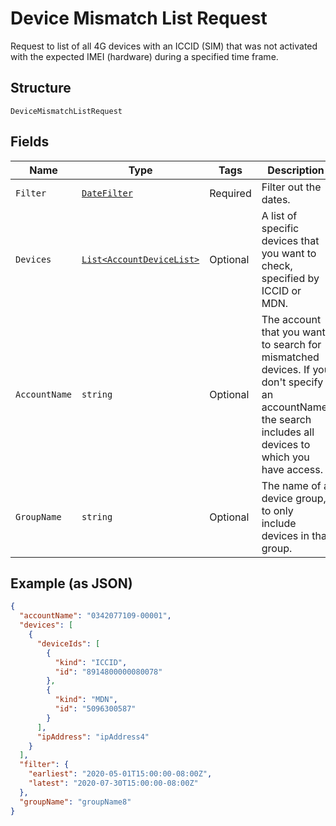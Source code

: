 
# Device Mismatch List Request

Request to list of all 4G devices with an ICCID (SIM) that was not activated with the expected IMEI (hardware) during a specified time frame.

## Structure

`DeviceMismatchListRequest`

## Fields

| Name | Type | Tags | Description |
|  --- | --- | --- | --- |
| `Filter` | [`DateFilter`](../../doc/models/date-filter.md) | Required | Filter out the dates. |
| `Devices` | [`List<AccountDeviceList>`](../../doc/models/account-device-list.md) | Optional | A list of specific devices that you want to check, specified by ICCID or MDN. |
| `AccountName` | `string` | Optional | The account that you want to search for mismatched devices. If you don't specify an accountName, the search includes all devices to which you have access. |
| `GroupName` | `string` | Optional | The name of a device group, to only include devices in that group. |

## Example (as JSON)

```json
{
  "accountName": "0342077109-00001",
  "devices": [
    {
      "deviceIds": [
        {
          "kind": "ICCID",
          "id": "8914800000080078"
        },
        {
          "kind": "MDN",
          "id": "5096300587"
        }
      ],
      "ipAddress": "ipAddress4"
    }
  ],
  "filter": {
    "earliest": "2020-05-01T15:00:00-08:00Z",
    "latest": "2020-07-30T15:00:00-08:00Z"
  },
  "groupName": "groupName8"
}
```

